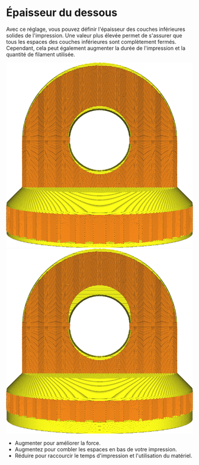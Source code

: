 Épaisseur du dessous
===

Avec ce réglage, vous pouvez définir l'épaisseur des couches inférieures solides de l'impression. Une valeur plus élevée permet de s'assurer que tous les espaces des couches inférieures sont complètement fermés. Cependant, cela peut également augmenter la durée de l'impression et la quantité de filament utilisée.

![Épaisseur du fond ordinaire](../../../articles/images/top_bottom_thickness_0.8.png)
![Face inférieure beaucoup plus épaisse](../../../articles/images/bottom_thickness.png)

* Augmenter pour améliorer la force.
* Augmentez pour combler les espaces en bas de votre impression.
* Réduire pour raccourcir le temps d'impression et l'utilisation du matériel.
